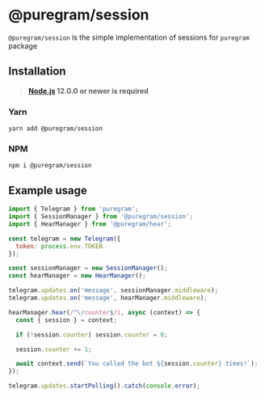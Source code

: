 # @puregram/session

`@puregram/session` is the simple implementation of sessions for `puregram` package

## Installation
> **[Node.js](https://nodejs.org/) 12.0.0 or newer is required**

### Yarn
```
yarn add @puregram/session
```

### NPM
```
npm i @puregram/session
```

## Example usage
```js
import { Telegram } from 'puregram';
import { SessionManager } from '@puregram/session';
import { HearManager } from '@puregram/hear';

const telegram = new Telegram({
  token: process.env.TOKEN
});

const sessionManager = new SessionManager();
const hearManager = new HearManager();

telegram.updates.on('message', sessionManager.middleware);
telegram.updates.on('message', hearManager.middleware);

hearManager.hear(/^\/counter$/i, async (context) => {
  const { session } = context;

  if (!session.counter) session.counter = 0;

  session.counter += 1;

  await context.send(`You called the bot ${session.counter} times!`);
});

telegram.updates.startPolling().catch(console.error);
```
